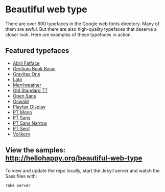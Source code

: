 # Beautiful web type

There are over 600 typefaces in the Google web fonts directory. Many of them are awful. But there are also high-quality typefaces that deserve a closer look. Here are examples of these typefaces in action.

## Featured typefaces

* [Abril Fatface](http://www.google.com/webfonts/specimen/Abril+Fatface)
* [Gentium Book Basic](http://www.google.com/webfonts/specimen/Gentium+Book+Basic)
* [Gravitas One](http://www.google.com/webfonts/specimen/Gravitas+One)
* [Lato](http://www.google.com/webfonts/specimen/Lato)
* [Merriweather](http://www.google.com/webfonts/specimen/Merriweather)
* [Old Standard TT](http://www.google.com/webfonts/specimen/Old+Standard+TT)
* [Open Sans](http://www.google.com/webfonts/specimen/Open+Sans)
* [Oswald](http://www.google.com/webfonts/specimen/Oswald)
* [Playfair Display](http://www.google.com/webfonts/specimen/Playfair+Display)
* [PT Mono](http://www.google.com/webfonts/specimen/PT+Mono)
* [PT Sans](http://www.google.com/webfonts/specimen/PT+Sans)
* [PT Sans Narrow](http://www.google.com/webfonts/specimen/PT+Sans+Narrow)
* [PT Serif](http://www.google.com/webfonts/specimen/PT+Serif)
* [Vollkorn](http://www.google.com/webfonts/specimen/Vollkorn)

## View the samples: http://hellohappy.org/beautiful-web-type

To view and update the repo locally, start the Jekyll server and watch the Sass files with:

    rake server

